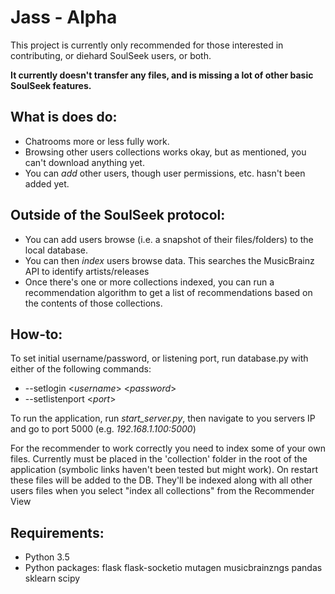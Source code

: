 # Jass - Alpha

This project is currently only recommended for those interested in contributing, or diehard SoulSeek users, or both.

**It currently doesn't transfer any files, and is missing a lot of other basic SoulSeek features.**

What is does do:
-

* Chatrooms more or less fully work.
* Browsing other users collections works okay, but as mentioned, you can't download anything yet.
* You can _add_ other users, though user permissions, etc. hasn't been added yet.

Outside of the SoulSeek protocol:
-

* You can add users browse (i.e. a snapshot of their files/folders) to the local database.
* You can then _index_ users browse data. This searches the MusicBrainz API to identify artists/releases
* Once there's one or more collections indexed, you can run a recommendation algorithm to get a list of recommendations based on the contents of those collections.

How-to:
-

To set initial username/password, or listening port, run database.py with either of the following commands:

* --setlogin <_username_> <_password_>
* --setlistenport <_port_>

To run the application, run _start_server.py_, then navigate to you servers IP and go to port 5000 (e.g. _192.168.1.100:5000_)

For the recommender to work correctly you need to index some of your own files. Currently must be placed in the 'collection' folder in the root of the application (symbolic links haven't been tested but might work). On restart these files will be added to the DB. They'll be indexed along with all other users files when you select "index all collections" from the Recommender View


Requirements:
-
* Python 3.5
* Python packages:
    flask
    flask-socketio
    mutagen
    musicbrainzngs
    pandas
    sklearn
    scipy
